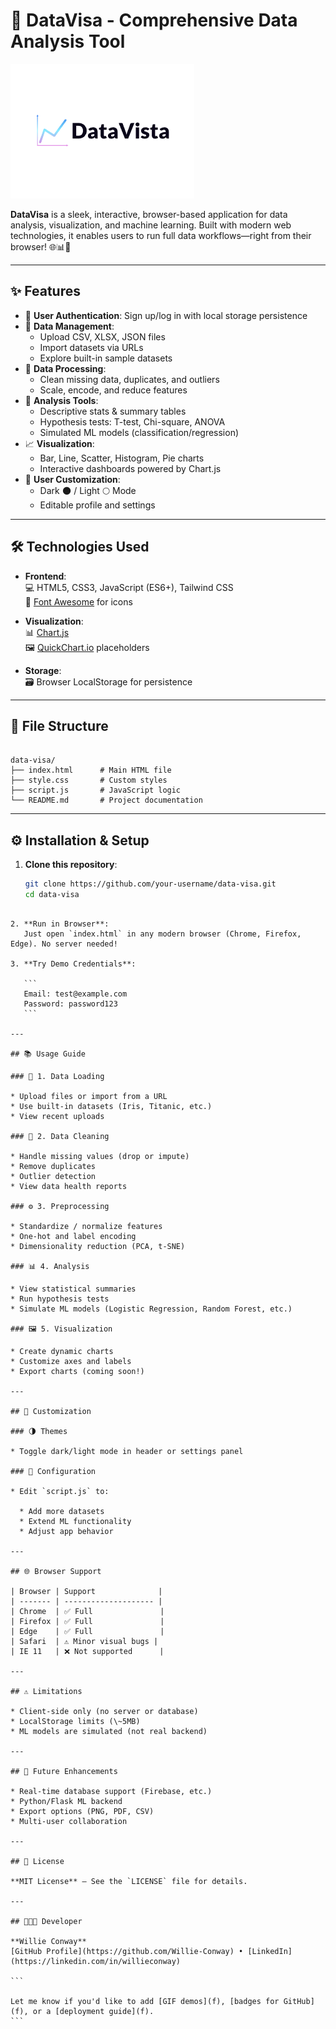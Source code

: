 
# 🚀 DataVisa - Comprehensive Data Analysis Tool

![DataVisa Screenshot](https://github.com/Willie-Conway/DataVista-App/blob/989958d81ccfcdd0f0b82c0771c640b1bc13b0bb/assets/DataVistaImage.png)

**DataVisa** is a sleek, interactive, browser-based application for data analysis, visualization, and machine learning. Built with modern web technologies, it enables users to run full data workflows—right from their browser! 🌐📊🧠

---

## ✨ Features

- 🔐 **User Authentication**: Sign up/log in with local storage persistence
- 📁 **Data Management**:
  - Upload CSV, XLSX, JSON files
  - Import datasets via URLs
  - Explore built-in sample datasets
- 🧹 **Data Processing**:
  - Clean missing data, duplicates, and outliers
  - Scale, encode, and reduce features
- 🧪 **Analysis Tools**:
  - Descriptive stats & summary tables
  - Hypothesis tests: T-test, Chi-square, ANOVA
  - Simulated ML models (classification/regression)
- 📈 **Visualization**:
  - Bar, Line, Scatter, Histogram, Pie charts
  - Interactive dashboards powered by Chart.js
- 👤 **User Customization**:
  - Dark 🌑 / Light 🌕 Mode
  - Editable profile and settings

---

## 🛠️ Technologies Used

- **Frontend**:  
  💻 HTML5, CSS3, JavaScript (ES6+), Tailwind CSS  
  🎨 [Font Awesome](https://fontawesome.com/) for icons  

- **Visualization**:  
  📊 [Chart.js](https://www.chartjs.org/)  
  🖼️ [QuickChart.io](https://quickchart.io/) placeholders

- **Storage**:  
  🗃️ Browser LocalStorage for persistence

---

## 📁 File Structure

```

data-visa/
├── index.html      # Main HTML file
├── style.css       # Custom styles
├── script.js       # JavaScript logic
└── README.md       # Project documentation

````

---

## ⚙️ Installation & Setup

1. **Clone this repository**:
   ```bash
   git clone https://github.com/your-username/data-visa.git
   cd data-visa
````

2. **Run in Browser**:
   Just open `index.html` in any modern browser (Chrome, Firefox, Edge). No server needed!

3. **Try Demo Credentials**:

   ```
   Email: test@example.com  
   Password: password123
   ```

---

## 📚 Usage Guide

### 📂 1. Data Loading

* Upload files or import from a URL
* Use built-in datasets (Iris, Titanic, etc.)
* View recent uploads

### 🧼 2. Data Cleaning

* Handle missing values (drop or impute)
* Remove duplicates
* Outlier detection
* View data health reports

### ⚙️ 3. Preprocessing

* Standardize / normalize features
* One-hot and label encoding
* Dimensionality reduction (PCA, t-SNE)

### 📊 4. Analysis

* View statistical summaries
* Run hypothesis tests
* Simulate ML models (Logistic Regression, Random Forest, etc.)

### 🖼️ 5. Visualization

* Create dynamic charts
* Customize axes and labels
* Export charts (coming soon!)

---

## 🎨 Customization

### 🌗 Themes

* Toggle dark/light mode in header or settings panel

### 🧪 Configuration

* Edit `script.js` to:

  * Add more datasets
  * Extend ML functionality
  * Adjust app behavior

---

## 🌐 Browser Support

| Browser | Support              |
| ------- | -------------------- |
| Chrome  | ✅ Full               |
| Firefox | ✅ Full               |
| Edge    | ✅ Full               |
| Safari  | ⚠️ Minor visual bugs |
| IE 11   | ❌ Not supported      |

---

## ⚠️ Limitations

* Client-side only (no server or database)
* LocalStorage limits (\~5MB)
* ML models are simulated (not real backend)

---

## 🔮 Future Enhancements

* Real-time database support (Firebase, etc.)
* Python/Flask ML backend
* Export options (PNG, PDF, CSV)
* Multi-user collaboration

---

## 📜 License

**MIT License** – See the `LICENSE` file for details.

---

## 👨🏿‍💻 Developer

**Willie Conway**
[GitHub Profile](https://github.com/Willie-Conway) • [LinkedIn](https://linkedin.com/in/willieconway)

```

Let me know if you'd like to add [GIF demos](f), [badges for GitHub](f), or a [deployment guide](f).
```

